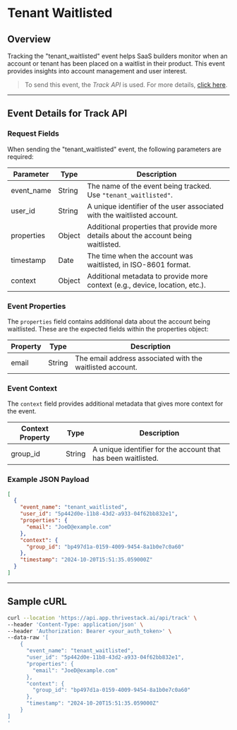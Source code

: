 # Tenant Waitlisted

## Overview

Tracking the "tenant_waitlisted" event helps SaaS builders monitor when an account or tenant has been placed on a waitlist in their product. This event provides insights into account management and user interest.

<!-- ![](/img/docs/events/tenant_waitlisted.png) -->

> To send this event, the _Track API_ is used. For more details, [click here](/getting-started/analyze/instrumentation/events/event-tracking).

<hr/>

## Event Details for Track API

### Request Fields

When sending the "tenant_waitlisted" event, the following parameters are required:

| Parameter   | Type   | Description                                                                                     |
|-------------|--------|-------------------------------------------------------------------------------------------------|
| event_name  | String | The name of the event being tracked. Use `"tenant_waitlisted"`.                                   |
| user_id     | String | A unique identifier of the user associated with the waitlisted account.                         |
| properties   | Object | Additional properties that provide more details about the account being waitlisted.             |
| timestamp   | Date   | The time when the account was waitlisted, in ISO-8601 format.                                  |
| context     | Object | Additional metadata to provide more context (e.g., device, location, etc.).                     |

### Event Properties

The `properties` field contains additional data about the account being waitlisted. These are the expected fields within the properties object:

| Property          | Type   | Description                                               |
|-------------------|--------|-----------------------------------------------------------|
| email             | String | The email address associated with the waitlisted account.  |

### Event Context

The `context` field provides additional metadata that gives more context for the event.

| Context Property   | Type   | Description                                                               |
|--------------------|--------|---------------------------------------------------------------------------|
| group_id           | String | A unique identifier for the account that has been waitlisted.             |

### Example JSON Payload

```json
[
  {
    "event_name": "tenant_waitlisted",
    "user_id": "5p442d0e-11b8-43d2-a933-04f62bb832e1",
    "properties": {
      "email": "JoeD@example.com"
    },
    "context": {
      "group_id": "bp497d1a-0159-4009-9454-8a1b0e7c0a60"
    },
    "timestamp": "2024-10-20T15:51:35.059000Z"
  }
]
```

<hr/>

##  Sample cURL

```bash
curl --location 'https://api.app.thrivestack.ai/api/track' \
--header 'Content-Type: application/json' \
--header 'Authorization: Bearer <your_auth_token>' \
--data-raw '[
    {
      "event_name": "tenant_waitlisted",
      "user_id": "5p442d0e-11b8-43d2-a933-04f62bb832e1",
      "properties": {
        "email": "JoeD@example.com"
      },
      "context": {
        "group_id": "bp497d1a-0159-4009-9454-8a1b0e7c0a60"
      },
      "timestamp": "2024-10-20T15:51:35.059000Z"
    }
]
'
```
